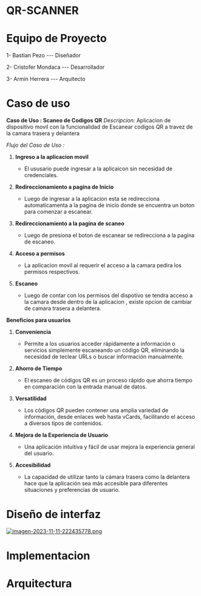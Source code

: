 # QR-SCANNER
# Equipo de Proyecto 

1- Bastian Pezo --- Diseñador

2- Cristofer Mondaca --- Desarrollador 

3- Armin Herrera --- Arquitecto

# Caso de uso
**Caso de Uso : Scaneo de Codigos QR**
*Descripcion:* Aplicacion de dispositivo movil con la funcionalidad de Escanear codigos QR a travez de la camara trasera y delantera

*Flujo del Caso de Uso :*

1. **Ingreso a la aplicacion movil**
    - El ususario puede ingresar a la aplicaicon sin necesidad de credenciales.

2. **Redireccionamiento a pagina de Inicio**
    - Luego de ingresar a la aplicacion esta se redirecciona automaticamenta a la pagina de inicio donde se encuentra un boton para comenzar a escanear.

3. **Redireccionamiento a la pagina de scaneo**
    - Luego de presiona el boton de escanear se redirecciona a la pagina de escaneo.

4. **Acceso a permisos**
    - La aplicacion movil al requerir el acceso a la camara pedira los permisos respectivos.

5. **Escaneo**
    - Luego de contar con los permisos del dispotivo se tendra acceso a la camara desde dentro de la aplicacion , existe opcion de cambiar de camara trasera a delantera.

**Beneficios para usuarios**

1. **Conveniencia**
   - Permite a los usuarios acceder rápidamente a información o servicios simplemente escaneando un código QR, eliminando la necesidad de teclear URLs o buscar información manualmente.

2. **Ahorro de Tiempo**
   - El escaneo de códigos QR es un proceso rápido que ahorra tiempo en comparación con la entrada manual de datos.

3. **Versatilidad**
   - Los códigos QR pueden contener una amplia variedad de información, desde enlaces web hasta vCards, facilitando el acceso a diversos tipos de contenidos.

4. **Mejora de la Experiencia de Usuario**
   - Una aplicación intuitiva y fácil de usar mejora la experiencia general del usuario.

5. **Accesibilidad**
    - La capacidad de utilizar tanto la cámara trasera como la delantera hace que la aplicación sea más accesible para diferentes situaciones y preferencias de usuario.
  
# Diseño de interfaz

[![imagen-2023-11-11-222435778.png](https://i.postimg.cc/2yKVfg7t/imagen-2023-11-11-222435778.png)](https://postimg.cc/wRD6XfP5)

# Implementacion 



# Arquitectura 




